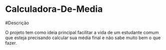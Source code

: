 # Calculadora-De-Media

#Descrição

O projeto tem como ideia principal facilitar a vida de um estudante comum que esteja precisando calcular sua média final e não sabe muito bem o que fazer.

